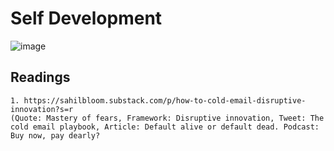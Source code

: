 # Self Development

![image](https://user-images.githubusercontent.com/25457978/169640276-d4704e1a-9ab9-41fe-b731-72edb602cdbd.png)

## Readings
```
1. https://sahilbloom.substack.com/p/how-to-cold-email-disruptive-innovation?s=r
(Quote: Mastery of fears, Framework: Disruptive innovation, Tweet: The cold email playbook, Article: Default alive or default dead. Podcast: Buy now, pay dearly?
```
